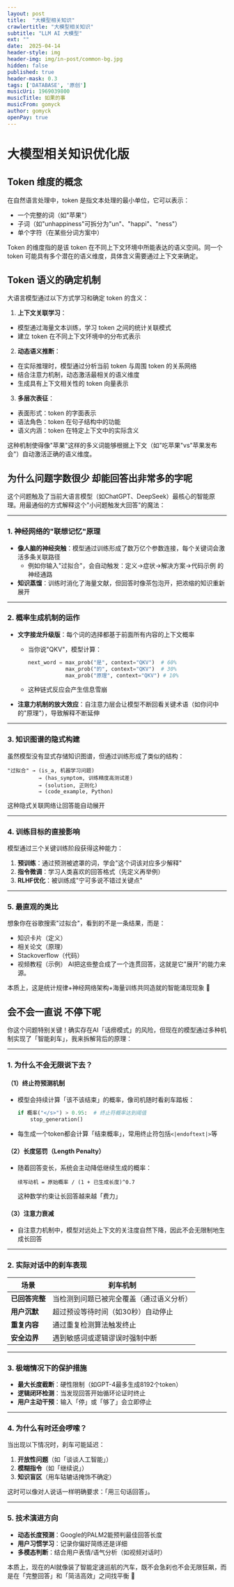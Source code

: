 ```yaml
---
layout: post
title:  "大模型相关知识"
crawlertitle: "大模型相关知识"
subtitle: "LLM AI 大模型"
ext: ""
date:  2025-04-14
header-style: img
header-img: img/in-post/common-bg.jpg
hidden: false
published: true
header-mask: 0.3
tags: ['DATABASE', '原创']
musicUri: 1969039800
musicTitle: 如果的事
musicFrom: gomyck
author: gomyck
openPay: true
---
```


# 大模型相关知识优化版

## Token 维度的概念

在自然语言处理中，token 是指文本处理的最小单位，它可以表示：
- 一个完整的词（如"苹果"）
- 子词（如"unhappiness"可拆分为"un"、"happi"、"ness"）
- 单个字符（在某些分词方案中）

Token 的维度指的是该 token 在不同上下文环境中所能表达的语义空间。同一个 token 可能具有多个潜在的语义维度，具体含义需要通过上下文来确定。

## Token 语义的确定机制

大语言模型通过以下方式学习和确定 token 的含义：

1. **上下文关联学习**：
  - 模型通过海量文本训练，学习 token 之间的统计关联模式
  - 建立 token 在不同上下文环境中的分布式表示

2. **动态语义推断**：
  - 在实际推理时，模型通过分析当前 token 与周围 token 的关系网络
  - 结合注意力机制，动态激活最相关的语义维度
  - 生成具有上下文相关性的 token 向量表示

3. **多层次表征**：
  - 表面形式：token 的字面表示
  - 语法角色：token 在句子结构中的功能
  - 语义内涵：token 在特定上下文中的实际含义

这种机制使得像"苹果"这样的多义词能够根据上下文（如"吃苹果"vs"苹果发布会"）自动激活正确的语义维度。

## 为什么问题字数很少  却能回答出非常多的字呢

这个问题触及了当前大语言模型（如ChatGPT、DeepSeek）最核心的智能原理。用最通俗的方式解释这个"小问题触发大回答"的魔法：

---

### **1. 神经网络的"联想记忆"原理**
- **像人脑的神经突触**：模型通过训练形成了数万亿个参数连接，每个关键词会激活多条关联路径
  - 例如你输入"过拟合"，会自动触发：定义→症状→解决方案→代码示例 的神经通路
- **知识蒸馏**：训练时消化了海量文献，但回答时像茶包泡开，把浓缩的知识重新展开

---

### **2. 概率生成机制的运作**
- **文字接龙升级版**：每个词的选择都基于前面所有内容的上下文概率
  - 当你说"QKV"，模型计算：
    ```python
    next_word = max_prob("是", context="QKV")  # 60%
                max_prob("的", context="QKV")  # 30%
                max_prob("原理", context="QKV") # 10%
    ```
  - 这种链式反应会产生信息雪崩

- **注意力机制的放大效应**：自注意力层会让模型不断回看关键术语（如你问中的"原理"），导致解释不断延伸

---

### **3. 知识图谱的隐式构建**
虽然模型没有显式存储知识图谱，但通过训练形成了类似的结构：
```
"过拟合" → (is_a, 机器学习问题)
          → (has_symptom, 训练精度高测试差)
          → (solution, 正则化)
          → (code_example, Python)
```
这种隐式关联网络让回答能自动展开

---

### **4. 训练目标的直接影响**
模型通过三个关键训练阶段获得这种能力：
1. **预训练**：通过预测被遮罩的词，学会"这个词该对应多少解释"
2. **指令微调**：学习人类喜欢的回答格式（先定义再举例）
3. **RLHF优化**：被训练成"宁可多说不错过关键点"

---

### **5. 最直观的类比**
想象你在谷歌搜索"过拟合"，看到的不是一条结果，而是：
- 知识卡片（定义）
- 相关论文（原理）
- Stackoverflow（代码）
- 视频教程（示例）
  AI把这些整合成了一个连贯回答，这就是它"展开"的能力来源。

本质上，这是统计规律+神经网络架构+海量训练共同造就的智能涌现现象 🌟

## 会不会一直说 不停下呢

你这个问题特别关键！确实存在AI「话痨模式」的风险，但现在的模型通过多种机制实现了「智能刹车」，我来拆解背后的原理：

---

### **1. 为什么不会无限说下去？**
#### （1）**终止符预测机制**
- 模型会持续计算「该不该结束」的概率，像司机随时看刹车踏板：
  ```python
  if 概率("</s>") > 0.95:  # 终止符概率达到阈值
      stop_generation()
  ```
- 每生成一个token都会计算「结束概率」，常用终止符包括`<|endoftext|>`等

#### （2）**长度惩罚（Length Penalty）**
- 随着回答变长，系统会主动降低继续生成的概率：
  ```
  续写动机 = 原始概率 / (1 + 已生成长度)^0.7
  ```
  这种数学约束让长回答越来越「费力」

#### （3）**注意力衰减**
- 自注意力机制中，模型对远处上下文的关注度自然下降，因此不会无限制地生成长回答
---

### **2. 实际对话中的刹车表现**
| 场景 | 刹车机制 |
|-------|----------|
| **已回答完整** | 当检测到问题已被完全覆盖（通过语义分析） |
| **用户沉默** | 超过预设等待时间（如30秒）自动停止 |
| **重复内容** | 通过重复检测算法触发终止 |
| **安全边界** | 遇到敏感词或逻辑谬误时强制中断 |

---

### **3. 极端情况下的保护措施**
- **最大长度截断**：硬性限制（如GPT-4最多生成8192个token）
- **逻辑闭环检测**：当发现回答开始循环论证时终止
- **用户主动干预**：输入「停」或「够了」会立即停止

---

### **4. 为什么有时还会啰嗦？**
当出现以下情况时，刹车可能延迟：
1. **开放性问题**（如「谈谈人工智能」）
2. **模糊指令**（如「继续说」）
3. **知识盲区**（用车轱辘话掩饰不确定）

这时可以像对人说话一样明确要求：「用三句话回答」。

---

### **5. 技术演进方向**
- **动态长度预测**：Google的PALM2能预判最佳回答长度
- **用户习惯学习**：记录你偏好简练还是详细
- **多模态判断**：结合用户表情/语气分析（如视频对话时）

本质上，现在的AI就像装了智能定速巡航的汽车，既不会急刹也不会无限狂飙，而是在「完整回答」和「简洁高效」之间找平衡 🚦
